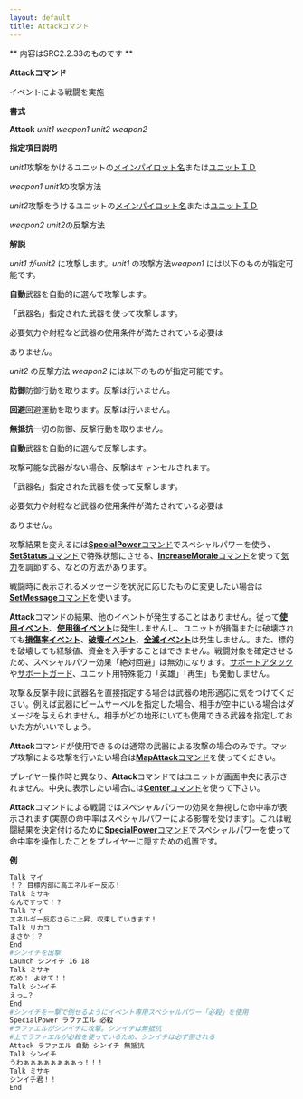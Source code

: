 ```yaml
---
layout: default
title: Attackコマンド
---
```

** 内容はSRC2.2.33のものです **

**Attackコマンド**

イベントによる戦闘を実施

**書式**

**Attack** *unit1 weapon1 unit2 weapon2*

**指定項目説明**

*unit1*攻撃をかけるユニットの[メインパイロット名](メインパイロット名.md)または[ユニットＩＤ](ユニットＩＤ.md)

*weapon1* *unit1*の攻撃方法

*unit2*攻撃をうけるユニットの[メインパイロット名](メインパイロット名.md)または[ユニットＩＤ](ユニットＩＤ.md)

*weapon2* *unit2*の反撃方法

**解説**

*unit1* が*unit2* に攻撃します。*unit1* の攻撃方法*weapon1* には以下のものが指定可能です。

**自動**武器を自動的に選んで攻撃します。

「武器名」指定された武器を使って攻撃します。

必要気力や射程など武器の使用条件が満たされている必要は

ありません。

*unit2* の反撃方法 *weapon2* には以下のものが指定可能です。

**防御**防御行動を取ります。反撃は行いません。

**回避**回避運動を取ります。反撃は行いません。

**無抵抗**一切の防御、反撃行動を取りません。

**自動**武器を自動的に選んで反撃します。

攻撃可能な武器がない場合、反撃はキャンセルされます。

「武器名」指定された武器を使って反撃します。

必要気力や射程など武器の使用条件が満たされている必要は

ありません。

攻撃結果を変えるには[**SpecialPower**コマンド](SpecialPowerコマンド.md)でスペシャルパワーを使う、[**SetStatus**コマンド](SetStatusコマンド.md)で特殊状態にさせる、[**IncreaseMorale**コマンド](IncreaseMoraleコマンド.md)を使って[気力](気力.md)を調節する、などの方法があります。

戦闘時に表示されるメッセージを状況に応じたものに変更したい場合は[**SetMessage**コマンド](SetMessageコマンド.md)を使います。

**Attack**コマンドの結果、他のイベントが発生することはありません。従って[**使用イベント**](使用イベント.md)、[**使用後イベント**](使用後イベント.md)は発生しませんし、ユニットが損傷または破壊されても[**損傷率イベント**](損傷率イベント.md)、[**破壊イベント**](破壊イベント.md)、[**全滅イベント**](全滅イベント.md)は発生しません。また、標的を破壊しても経験値、資金を入手することはできません。戦闘対象を確定させるため、スペシャルパワー効果「絶対回避」は無効になります。[サポートアタック](サポートアタック.md)や[サポートガード](サポートガード.md)、ユニット用特殊能力「英雄」「再生」も発動しません。

攻撃＆反撃手段に武器名を直接指定する場合は武器の地形適応に気をつけてください。例えば武器にビームサーベルを指定した場合、相手が空中にいる場合はダメージを与えられません。相手がどの地形にいても使用できる武器を指定しておいた方がいいでしょう。

**Attack**コマンドが使用できるのは通常の武器による攻撃の場合のみです。マップ攻撃による攻撃を行いたい場合は[**MapAttack**コマンド](MapAttackコマンド.md)を使ってください。

プレイヤー操作時と異なり、**Attack**コマンドではユニットが画面中央に表示されません。中央に表示したい場合には[**Center**コマンド](Centerコマンド.md)を使って下さい。



**Attack**コマンドによる戦闘ではスペシャルパワーの効果を無視した命中率が表示されます(実際の命中率はスペシャルパワーによる影響を受けます)。これは戦闘結果を決定付けるために[**SpecialPower**コマンド](SpecialPowerコマンド.md)でスペシャルパワーを使って命中率を操作したことをプレイヤーに隠すための処置です。

**例**
```sh
Talk マイ
！？ 目標内部に高エネルギー反応！
Talk ミサキ
なんですって！？
Talk マイ
エネルギー反応さらに上昇、収束していきます！
Talk リカコ
まさか！？
End
#シンイチを出撃
Launch シンイチ 16 18
Talk ミサキ
だめ！ よけて！！
Talk シンイチ
えっ…？
End
#シンイチを一撃で倒せるようにイベント専用スペシャルパワー「必殺」を使用
SpecialPower ラファエル 必殺
#ラファエルがシンイチに攻撃。シンイチは無抵抗
#上でラファエルが必殺を使っているため、シンイチは必ず倒される
Attack ラファエル 自動 シンイチ 無抵抗
Talk シンイチ
うわぁぁぁぁぁぁぁぁっ！！！
Talk ミサキ
シンイチ君！！
End
```

